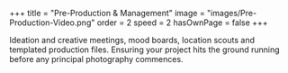 +++
title = "Pre-Production & Management"
image = "images/Pre-Production-Video.png"
order = 2
speed = 2
hasOwnPage = false
+++

Ideation and creative meetings, mood boards, location scouts and templated production files. Ensuring your project hits the ground running before any principal photography commences.
